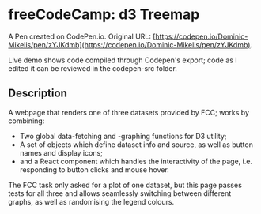 # freeCodeCamp: d3 Treemap

A Pen created on CodePen.io. Original URL: [https://codepen.io/Dominic-Mikelis/pen/zYJKdmb](https://codepen.io/Dominic-Mikelis/pen/zYJKdmb).

Live demo shows code compiled through Codepen's export; code as I edited it can be reviewed in the codepen-src folder.

## Description

A webpage that renders one of three datasets provided by FCC; works by combining:  
- Two global data-fetching and -graphing functions for D3 utility;
- A set of objects which define dataset info and source,  as well as button names and display icons;
- and a React component which handles the interactivity of the page, i.e. responding to button clicks and mouse hover.
  
The FCC task only asked for a plot of one dataset, but this page passes tests for all three and allows seamlessly switching between different graphs, as well as randomising the legend colours.  